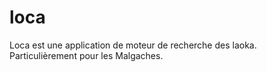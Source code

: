 # loca
Loca est une application de moteur de recherche des laoka. Particulièrement pour les Malgaches.